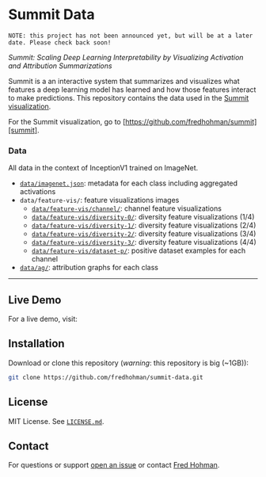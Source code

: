 # Summit Data

```
NOTE: this project has not been announced yet, but will be at a later date. Please check back soon!
```

*Summit: Scaling Deep Learning Interpretability by Visualizing Activation and Attribution Summarizations*

Summit is a an interactive system that summarizes and visualizes what features a deep learning model has learned and how those features interact to make predictions.
This repository contains the data used in the [Summit visualization][summit].

For the Summit visualization, go to [https://github.com/fredhohman/summit][summit].

### Data

All data in the context of InceptionV1 trained on ImageNet.

* [`data/imagenet.json`][imagenet]: metadata for each class including aggregated activations
* `data/feature-vis/`: feature visualizations images 
	* [`data/feature-vis/channel/`][channel]: channel feature visualizations
	* [`data/feature-vis/diversity-0/`][diversity-0]: diversity feature visualizations (1/4)
	* [`data/feature-vis/diversity-1/`][diversity-1]: diversity feature visualizations (2/4)
	* [`data/feature-vis/diversity-2/`][diversity-2]: diversity feature visualizations (3/4)
	* [`data/feature-vis/diversity-3/`][diversity-3]: diversity feature visualizations (4/4)
	* [`data/feature-vis/dataset-p/`][dataset-p]: positive dataset examples for each channel
* [`data/ag/`][ag]: attribution graphs for each class

***

## Live Demo

For a live demo, visit: 


## Installation

Download or clone this repository (*warning*: this repository is big (~1GB)):

```bash
git clone https://github.com/fredhohman/summit-data.git
```

## License

MIT License. See [`LICENSE.md`](LICENSE.md).


## Contact

For questions or support [open an issue][issues] or contact [Fred Hohman][fred].

[summit]: https://github.com/fredhohman/summit
[fred]: http://www.fredhohman.com
[issues]: https://github.com/fredhohman/summit-data/issues

[imagenet]: data/imagenet
[channel]: data/feature-vis/channel/
[diversity-0]: data/feature-vis/diversity-0/
[diversity-1]: data/feature-vis/diversity-1/
[diversity-2]: data/feature-vis/diversity-2/
[diversity-3]: data/feature-vis/diversity-3/
[dataset-p]: data/feature-vis/dataset-p/
[ag]: data/attribution-graphs/